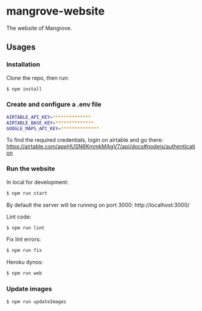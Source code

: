 # mangrove-website

The website of Mangrove.

## Usages

### Installation

Clone the repo, then run:
```bash
$ npm install
```

### Create and configure a .env file

```bash
AIRTABLE_API_KEY=**************
AIRTABLE_BASE_KEY=**************
GOOGLE_MAPS_API_KEY=**************
```
To find the required credentials, login on airtable and go there: https://airtable.com/appHUSN6KmmkMAgV7/api/docs#nodejs/authentication

### Run the website

In local for development:
```bash
$ npm run start
```
By default the server will be running on port 3000: http://localhost:3000/

Lint code:
```bash
$ npm run lint
```

Fix lint errors:
```bash
$ npm run fix
```

Heroku dynos:
```bash
$ npm run web
```

### Update images

```bash
$ npm run updateImages
```